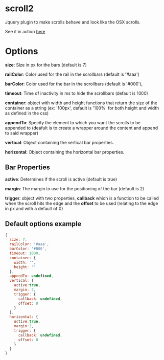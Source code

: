 # scroll2 

Jquery plugin to make scrolls behave and look like the OSX scrolls.

See it in action [here](http://lcavadas.github.io/scroll2/scroll2.html)

# Options

<b>size</b>: Size in px for the bars (default is 7)

<b>railColor</b>: Color used for the rail in the scrollbars (default is '#aaa')

<b>barColor</b>: Color used for the bar in the scrollbars (default is '#000'),

<b>timeout</b>: Time of inactivity in ms to hide the scrollbars (default is 1000)

<b>container</b>: object with width and height functions that return the size of the container as a string (ex: '100px', default is '100%' for both height and width as defined in the css)

<b>appendTo</b>: Specify the element to which you want the scrolls to be appended to (deafult is to create a wrapper around the content and append to said wrapper)

<b>vertical</b>: Object containing the vertical bar properties.

<b>horizontal</b>: Object containing the horizontal bar properties.

## Bar Properties

<b>active</b>: Determines if the scroll is active (default is true)

<b>margin</b>: The margin to use for the positioning of the bar (default is 2)

<b>trigger</b>: object with two properties, <b>callback</b> which is a function to be called when the scroll hits the edge and the <b>offset</b> to be used (relating to the edge in px and with a default of 0)

## Default options example

```javascript
{
  size: 7,
  railColor: '#aaa',
  barColor: '#000',
  timeout: 1000,
  container: {
    width: '',
    height: ''
  },
  appendTo: undefined,
  vertical: {
    active:true,
    margin: 2,
    trigger: {
      callback: undefined,
      offset: 0
    }
  },
  horizontal: {
    active:true,
    margin:2,
    trigger: {
      callback: undefined,
      offset: 0
    }
  }
}
```
